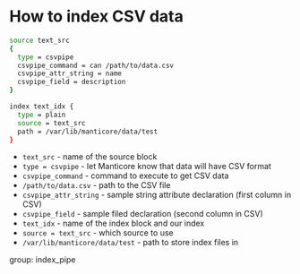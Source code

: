 # How to index CSV data

```bash
source text_src
{
  type = csvpipe
  csvpipe_command = can /path/to/data.csv
  csvpipe_attr_string = name
  csvpipe_field = description
}

index text_idx {
  type = plain
  source = text_src
  path = /var/lib/manticore/data/test
}
```

- `text_src` - name of the source block
- `type = csvpipe` - let Manticore know that data will have CSV format
- `csvpipe_command` - command to execute to get CSV data
- `/path/to/data.csv` - path to the CSV file
- `csvpipe_attr_string` - sample string attribute declaration (first column in CSV)
- `csvpipe_field` - sample filed declaration (second column in CSV)
- `text_idx` - name of the index block and our index
- `source = text_src` - which source to use
- `/var/lib/manticore/data/test` - path to store index files in

group: index_pipe


